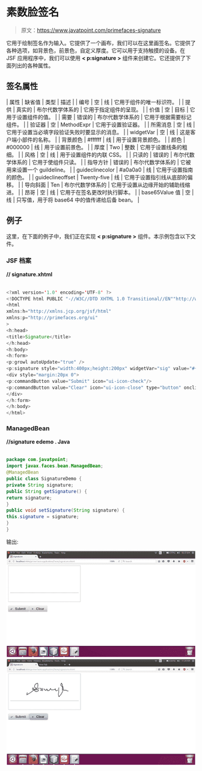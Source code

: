 # 素数脸签名

> 原文：<https://www.javatpoint.com/primefaces-signature>

它用于绘制签名作为输入。它提供了一个画布，我们可以在这里画签名。它提供了各种选项，如背景色，前景色，自定义厚度。它可以用于支持触摸的设备。在 JSF 应用程序中，我们可以使用 **< p:signature >** 组件来创建它。它还提供了下面列出的各种属性。

## 签名属性

| 属性 | 缺省值 | 类型 | 描述 |
| 编号 | 空 | 线 | 它用于组件的唯一标识符。 |
| 提供 | 真实的 | 布尔代数学体系的 | 它用于指定组件的呈现。 |
| 价值 | 空 | 目标 | 它用于设置组件的值。 |
| 需要 | 错误的 | 布尔代数学体系的 | 它用于根据需要标记组件。 |
| 验证器 | 空 | MethodExpr | 它用于设置验证器。 |
| 所需消息 | 空 | 线 | 它用于设置当必填字段验证失败时要显示的消息。 |
| widgetVar | 空 | 线 | 这是客户端小部件的名称。 |
| 背景颜色 | #ffffff | 线 | 用于设置背景颜色。 |
| 颜色 | #000000 | 线 | 用于设置前景色。 |
| 厚度 | Two | 整数 | 它用于设置线条的粗细。 |
| 风格 | 空 | 线 | 用于设置组件的内联 CSS。 |
| 只读的 | 错误的 | 布尔代数学体系的 | 它用于使组件只读。 |
| 指导方针 | 错误的 | 布尔代数学体系的 | 它被用来设置一个 guildeline。 |
| guideclinecolor | #a0a0a0 | 线 | 它用于设置指南的颜色。 |
| guideclineoffset | Twenty-five | 线 | 它用于设置指引线从底部的偏移。 |
| 导向斜面 | Ten | 布尔代数学体系的 | 它用于设置从边缘开始的辅助线缩进。 |
| 昂哥 | 空 | 线 | 它用于在签名更改时执行脚本。 |
| base65Value 值 | 空 | 线 | 只写值，用于将 base64 中的值传递给后备 bean。 |

## 例子

这里，在下面的例子中，我们正在实现 **< p:signature >** 组件。本示例包含以下文件。

### JSF 档案

**// signature.xhtml**

```java

<?xml version='1.0' encoding='UTF-8' ?>
<!DOCTYPE html PUBLIC "-//W3C//DTD XHTML 1.0 Transitional//EN""http://www.w3.org/TR/xhtml1/DTD/xhtml1-transitional.dtd">
<html 
xmlns:h="http://xmlns.jcp.org/jsf/html"
xmlns:p="http://primefaces.org/ui"
>
<h:head>
<title>Signature</title>
</h:head>
<h:body>
<h:form>
<p:growl autoUpdate="true" />
<p:signature style="width:400px;height:200px" widgetVar="sig" value="#{signatureDemo.signature}" required="true" label="Signature" guideline="true"/>
<div style="margin:20px 0">
<p:commandButton value="Submit" icon="ui-icon-check"/>
<p:commandButton value="Clear" icon="ui-icon-close" type="button" onclick="PF('sig').clear()"/>
</div>
</h:form>
</h:body>
</html>

```

### ManagedBean

**//signature edemo . Java**

```java

package com.javatpoint;
import javax.faces.bean.ManagedBean;
@ManagedBean
public class SignatureDemo {
private String signature;
public String getSignature() {
return signature;
}
public void setSignature(String signature) {
this.signature = signature;
}
}

```

输出:

![PrimeFaces Signature 1](img/08b300fe5f19c78085d27d58f09142e8.png)
![PrimeFaces Signature 2](img/c1b07a72b3cf1a241bdd54210a51080e.png)